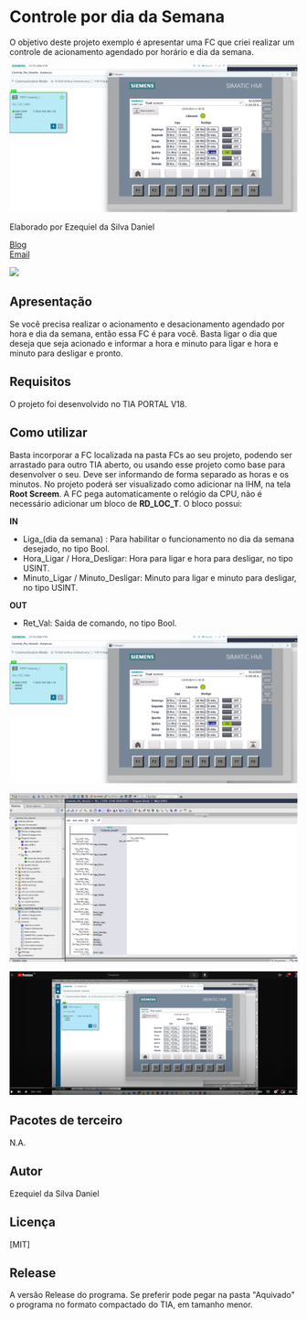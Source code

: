 # Controle por dia da Semana

O objetivo deste projeto exemplo é apresentar uma FC que criei realizar um controle de acionamento agendado por horário e dia da semana.

<!-- Inserir imagem com a #vitrinedev ao final do link -->
![](Screenshot2024-09-12_110231.png)


Elaborado por Ezequiel da Silva Daniel

[Blog](https://ezequieldaniel.wordpress.com/)  
[Email](ezequielsd@gmail.com)

<a href="https://www.linkedin.com/in/ezequielsd/" target="_blank"><img src="https://img.shields.io/badge/-LinkedIn-%230077B5?style=for-the-badge&logo=linkedin&logoColor=white" target="_blank"></a>  


## Apresentação

Se você precisa realizar o acionamento e desacionamento agendado por hora e dia da semana, então essa FC é para você. Basta ligar o dia que deseja que seja acionado e informar a hora e minuto para ligar e hora e minuto para desligar e pronto.


## Requisitos

O projeto foi desenvolvido no TIA PORTAL V18.


## Como utilizar


Basta incorporar a FC localizada na pasta FCs ao seu projeto, podendo ser arrastado para outro TIA aberto, ou usando esse projeto como base para desenvolver o seu.
Deve ser informando de forma separado as horas e os minutos. No projeto poderá ser visualizado como adicionar na IHM, na tela **Root Screem**.
A FC pega automaticamente o relógio da CPU, não é necessário adicionar um bloco de **RD_LOC_T**.
O bloco possui:

**IN**

* Liga_(dia da semana) : Para habilitar o funcionamento no dia da semana desejado, no tipo Bool.
* Hora_Ligar / Hora_Desligar: Hora para ligar e hora para desligar, no tipo USINT.
* Minuto_Ligar / Minuto_Desligar: Minuto para ligar e minuto para desligar, no tipo USINT.

**OUT**

* Ret_Val: Saida de comando, no tipo Bool.


<!-- Inserir imagem com a #vitrinedev ao final do link -->
![](Screenshot2024-09-12_110231.png)

<!-- Inserir imagem com a #vitrinedev ao final do link -->
![](Screenshot2024-09-12_111252.png)


[![Watch the video](Screenshot2024-09-12_112303.png)](https://youtu.be/YPUAVpc2nos)


## Pacotes de terceiro

N.A.


## Autor

Ezequiel da Silva Daniel  


## Licença

[MIT]


## Release

A versão Release do programa. Se preferir pode pegar na pasta "Aquivado" o programa no formato compactado do TIA, em tamanho menor.

